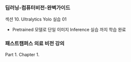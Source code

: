 ### 딥러닝-컴퓨터비전-완벽가이드

섹션 10. Ultralytics Yolo 실습 01
- Pretrained 모델로 단일 이미지 Inference 실습 까지 학습 완료


### 패스트캠퍼스 의료 비전 강의

Part 1. Chapter 1. 
